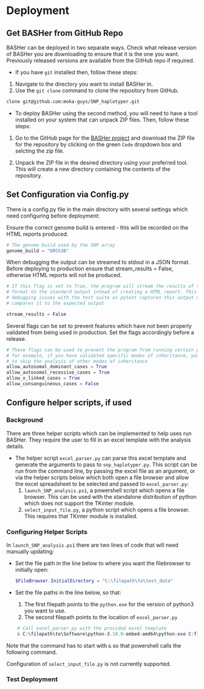 # Deployment

## Get BASHer from GitHub Repo

BASHer can be deployed in two separate ways. Check what release version of BASHer you are downloading to ensure that it is the one you want.  Previously released versions are available from the GitHub repo if required.

* If you have `git` installed then, follow these steps:

1. Navigate to the directory you want to install BASHer in.
2. Use the `git clone` command to clone the repository from GitHub.

```bash
clone git@github.com:moka-guys/SNP_haplotyper.git
```

* To deploy BASHer using the second method, you will need to have a tool installed on your system that can unpack ZIP files. Then, follow these steps:

1. Go to the GitHub page for the [BASHer project](https://github.com/moka-guys/SNP_haplotyper) and download the ZIP file for the repository by clicking on the green `Code` dropdown box and selcting the zip file.

2. Unpack the ZIP file in the desired directory using your preferred tool. This will create a new directory containing the contents of the repository.

## Set Configuration via Config.py

There is a config.py file in the main directory with several settings which need configuring before deployment:

Ensure the correct genome build is entered - this will be recorded on the HTML reports produced.

```python
# The genome build used by the SNP array
genome_build = "GRCh38"
```

When debugging the output can be streamed to stdout in a JSON format.  Before deploying to production ensure that stream_results = False, otherwise HTML reports will not be produced.

```python
# If this flag is set to True, the program will stream the results of the analysis in JSON
# format to the standard output intead of creating a HTML report. This is useful for
# debugging issues with the test suite as pytest captures this output during testing and
# compares it to the expected output

stream_results = False
```

Several flags can be set to prevent features which have not been properly validated from being used in production.  Set the flags accordingly before a release.

```python
# These flags can be used to prevent the program from running certain parts of the analysis
# for example, if you have validated specific modes of inheritance, you can set the flags
# to skip the analysis of other modes of inheritance
allow_autosomal_dominant_cases = True
allow_autosomal_recessive_cases = True
allow_x_linked_cases = True
allow_consanguineous_cases = False
```

## Configure helper scripts, if used

### Background

There are three helper scripts which can be implemented to help uses run BASHer.  They require the user to fill in an excel template with the analysis details.

* The helper script `excel_parser.py` can parse this excel template and generate the arguments to pass to `snp_haplotyper.py`.  This script can be run from the command line, by passing the excel file as an argument, or via the helper scripts below which both open a file browser and allow the excel spreadsheet to be selected and passed to `excel_parser.py`:
    1. `launch_SNP_analysis.ps1`, a powershell script which opens a file browser. This can be used with the standalone distribution of python which does not support the TKinter module.
    2. `select_input_file.py`, a python script which opens a file browser.  This requires that TKinter module is installed.

### Configuring Helper Scripts

In `launch_SNP_analysis.ps1` there are two lines of code that will need manually updating:

* Set the file path in the line below to where you want the filebrowser to initially open:

    ```powershell
    $FileBrowser.InitialDirectory = "C:\filepath\to\test_data"
    ```

* Set the file paths in the line below, so that:

   1. The first filepath points to the `python.exe` for the version of python3 you want to use.
   2. The second filepath points to the location of `excel_parser.py`
  
```powershell
    # Call excel_parser.py with the provided excel template
    & C:\filepath\to\Software\python-3.10.0-embed-amd64\python.exe C:filepath\to\snp_haplotyper\excel_parser.py --input_file $FilePath
```

Note that the command has to start  with `&` so that powershell calls the following command.

Configuration of `select_input_file.py` is not currently supported.

### Test Deployment


